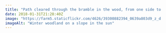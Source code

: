 ```yaml
---
title: "Path cleared through the bramble in the wood, from one side to the other"
date: 2018-01-31T21:28:40Z
image: "https://farm5.staticflickr.com/4626/39300882394_0639a803d9_z_d.jpg"
imageAlt: "Winter woodland on a slope in the sun"
---
```

